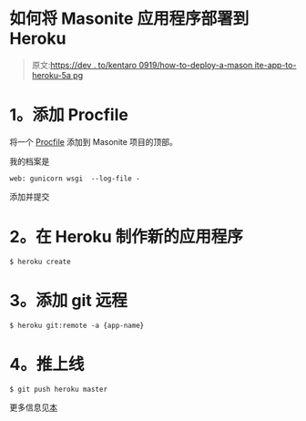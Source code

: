 # 如何将 Masonite 应用程序部署到 Heroku

> 原文:[https://dev . to/kentaro 0919/how-to-deploy-a-mason ite-app-to-heroku-5a pg](https://dev.to/kentaro0919/how-to-deploy-a-masonite-app-to-heroku-5apg)

# [](#1-add-a-procfile)1。添加 Procfile

将一个 [Procfile](https://devcenter.heroku.com/articles/procfile) 添加到 Masonite 项目的顶部。

我的档案是

```
web: gunicorn wsgi  --log-file - 
```

添加并提交

# [](#2-make-a-new-app-in-heroku)2。在 Heroku 制作新的应用程序

```
$ heroku create 
```

# [](#3-add-git-remote)3。添加 git 远程

```
$ heroku git:remote -a {app-name} 
```

# [](#4-push-on-line)4。推上线

```
$ git push heroku master 
```

更多信息见[本](https://dev.to/masonite/deploying-a-masonite-application-to-heroku-45jp)